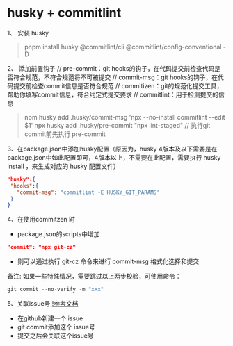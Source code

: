 # husky + commitlint

1、 安装 husky
> pnpm install husky  @commitlint/cli  @commitlint/config-conventional -D

2、 添加前置钩子
  // pre-commit：git hooks的钩子，在代码提交前检查代码是否符合规范，不符合规范将不可被提交
  // commit-msg：git hooks的钩子，在代码提交前检查commit信息是否符合规范
  // commitizen：git的规范化提交工具，帮助你填写commit信息，符合约定式提交要求
  // commitlint：用于检测提交的信息
> npm husky add .husky/commit-msg 'npx  --no-install commitlint --edit $1'
> npx husky add .husky/pre-commit "npx lint-staged"   // 执行git commit前先执行 pre-commit

3、在package.json中添加husky配置（原因为，husky 4版本及以下需要是在package.json中如此配置即可，4版本以上，不需要在此配置，需要执行 husky install ，来生成对应的 husky 配置文件）

```json
"husky":{
 "hooks":{
   "commit-msg": "commitlint -E HUSKY_GIT_PARAMS"
 }
}
```

4、在使用commitzen 时

- package.json的scripts中增加

```json
"commit": "npx git-cz"
```

- 则可以通过执行 git-cz 命令来进行 commit-msg 格式化选择和提交

备注: 如果一些特殊情况，需要跳过以上两步校验，可使用命令：

```js
git commit --no-verify -m "xxx"
```

5、关联issue号
[!参考文档](https://thomas.blog.csdn.net/article/details/105821546?spm=1001.2101.3001.6650.1&utm_medium=distribute.pc_relevant.none-task-blog-2%7Edefault%7ECTRLIST%7ERate-1-105821546-blog-113974769.pc_relevant_antiscanv3&depth_1-utm_source=distribute.pc_relevant.none-task-blog-2%7Edefault%7ECTRLIST%7ERate-1-105821546-blog-113974769.pc_relevant_antiscanv3&utm_relevant_index=2)

- 在github新建一个 issue
- git commit添加这个 issue号
- 提交之后会关联这个issue号
